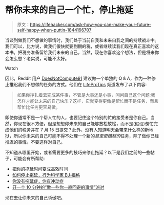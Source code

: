 # 帮你未来的自己一个忙，停止拖延

> 原文：<https://lifehacker.com/ask-how-you-can-make-your-future-self-happy-when-puttin-1844196707>

当谈到做我们不想做的事情时，我们处于当前自我和未来自我之间的持续战斗中。我们可以，比方说，做我们很快就要到期的税，或者继续读我们现在真正喜欢的这本书，把税务准备留给我们未来的自己。当然，现在你喜欢这个想法，但是将来你会怎么想？老实说，可能不太好。

Watch

因此，Reddit 用户 [DoesNotCompute91](https://www.reddit.com/user/DoesNotCompute91/) 建议做一个单独的 Q & A，作为一种停止推迟我们不想做的任务的方式。他们在 [LifeProTips](https://www.reddit.com/r/LifeProTips/) 频道发布了以下内容:

> 如果你挣扎着去完成某件事，不管是大事还是小事，问问自己这个问题:我怎样才能让未来的自己快乐？这样，它就变得更像是帮忙而不是任务，而且帮忙比任务更容易做。

即使你通常不是一个帮人忙的人，也要记住这个特别的忙的接受者是你自己。当然，你现在很不方便，但是想想你未来的自己能够放松放松，而不是(假设)匆忙完成他们的税务并在 7 月 15 日提交？此外，没有人知道明天会带来什么样的新地狱，所以你未来的自己可能不得不处理一个新的*甚至更糟糕的*任务，除了做你已经推迟的事情。不要这样对自己。

不知道从哪里开始，或者需要更多的技巧来停止拖延？以下是我们之前的一些帖子，可能会有所帮助:

*   [把你的拖延时间变成高效时间](https://lifehacker.com/turn-your-procrastination-time-into-productive-time-1836491701)
*   [如何停止拖延，行为科学家 BJ·福格](https://lifehacker.com/how-to-stop-procrastinating-with-behavior-scientist-bj-1842027698)
*   [你没有拖延症，你有冲动症](https://lifehacker.com/you-dont-have-a-procrastination-problem-you-have-an-im-1762132605)
*   [开一个 10 分钟的“做一些你一直回避的事情”派对](https://lifehacker.com/throw-a-do-something-youve-been-avoiding-party-for-10-m-1841206421)

现在去让你未来的自己骄傲吧。